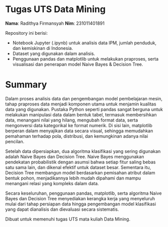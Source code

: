 # Tugas UTS Data Mining

**Nama**: Radithya Firmansyah
**Nim**: 231011401891

Repository ini berisi:
- Notebook Jupyter (.ipynb) untuk analisis data IPM, jumlah penduduk, dan kemiskinan di Indonesia.
- Dataset yang digunakan dalam analisis.
- Penggunaan pandas dan matplotlib untuk melakukan praproses, serta visualisasi dan penerapan model Naive Bayes & Decision Tree.

# **Summary**
Dalam proses analisis data dan pengembangan model pembelajaran mesin, tahap praproses data menjadi komponen utama untuk menjamin kualitas data yang digunakan. Pustaka Python seperti pandas sangat berguna untuk melakukan manipulasi data dalam bentuk tabel, termasuk membersihkan data, menangani nilai yang hilang, mengubah format data, serta mengonversi data kategorikal ke format numerik. Di sisi lain, matplotlib berperan dalam menyajikan data secara visual, sehingga memudahkan pemahaman terhadap pola, distribusi, dan kemungkinan adanya nilai pencilan.

Setelah data dipersiapkan, dua algoritma klasifikasi yang sering digunakan adalah Naive Bayes dan Decision Tree. Naive Bayes menggunakan pendekatan probabilistik dengan asumsi bahwa setiap fitur saling bebas satu sama lain, dan dikenal efektif untuk dataset besar. Sementara itu, Decision Tree membangun model berdasarkan pemisahan atribut dalam bentuk pohon, menjadikannya lebih mudah dipahami dan mampu menangani relasi yang kompleks dalam data.

Secara keseluruhan, penggunaan pandas, matplotlib, serta algoritma Naive Bayes dan Decision Tree menyediakan kerangka kerja yang menyeluruh mulai dari tahap persiapan data hingga pengembangan model klasifikasi yang dapat dianalisis dan dievaluasi secara sistematis.


Dibuat untuk memenuhi tugas UTS mata kuliah Data Mining.
